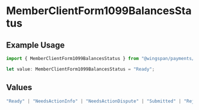 # MemberClientForm1099BalancesStatus

## Example Usage

```typescript
import { MemberClientForm1099BalancesStatus } from "@wingspan/payments/sdk/models/shared";

let value: MemberClientForm1099BalancesStatus = "Ready";
```

## Values

```typescript
"Ready" | "NeedsActionInfo" | "NeedsActionDispute" | "Submitted" | "Rejected" | "Accepted" | "Excluded"
```